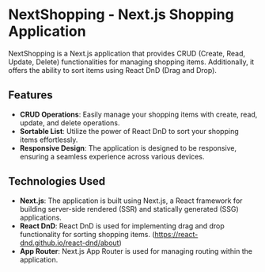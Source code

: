 # NextShopping - Next.js Shopping Application

NextShopping is a Next.js application that provides CRUD (Create, Read, Update, Delete) functionalities for managing shopping items. Additionally, it offers the ability to sort items using React DnD (Drag and Drop).

## Features

- **CRUD Operations**: Easily manage your shopping items with create, read, update, and delete operations.
- **Sortable List**: Utilize the power of React DnD to sort your shopping items effortlessly.
- **Responsive Design**: The application is designed to be responsive, ensuring a seamless experience across various devices.

## Technologies Used

- **Next.js**: The application is built using Next.js, a React framework for building server-side rendered (SSR) and statically generated (SSG) applications.
- **React DnD**: React DnD is used for implementing drag and drop functionality for sorting shopping items. (https://react-dnd.github.io/react-dnd/about)
- **App Router**: Next.js App Router is used for managing routing within the application.
